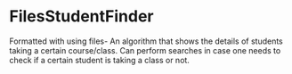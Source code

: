 # FilesStudentFinder
Formatted with using files- An algorithm that shows the details of students taking a certain course/class. Can perform searches in case one needs to check if a certain student is taking a class or not.
